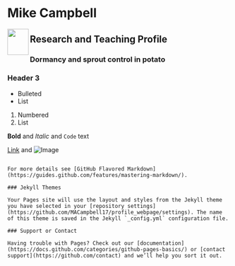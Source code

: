 
# Mike Campbell 
<img src="https://user-images.githubusercontent.com/28538494/92257259-eb6b1e80-eea2-11ea-8056-95de3640aa28.png" align="left" height="59" width="48">





## Research and Teaching Profile
### Dormancy and sprout control in potato

### Header 3

- Bulleted
- List

1. Numbered
2. List

**Bold** and _Italic_ and `Code` text

[Link](url) and ![Image](src)
```

For more details see [GitHub Flavored Markdown](https://guides.github.com/features/mastering-markdown/).

### Jekyll Themes

Your Pages site will use the layout and styles from the Jekyll theme you have selected in your [repository settings](https://github.com/MACampbell17/profile_webpage/settings). The name of this theme is saved in the Jekyll `_config.yml` configuration file.

### Support or Contact

Having trouble with Pages? Check out our [documentation](https://docs.github.com/categories/github-pages-basics/) or [contact support](https://github.com/contact) and we’ll help you sort it out.
